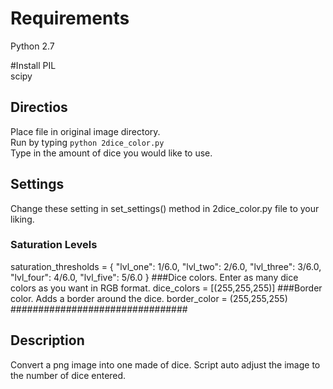 # Requirements
Python 2.7  

#Install
PIL  
scipy  

## Directios
Place file in original image directory.  
Run by typing `python 2dice_color.py`  
Type in the amount of dice you would like to use.

## Settings
Change these setting in set_settings() method in 2dice_color.py file to your liking.
### Saturation Levels
saturation_thresholds = {
  "lvl_one": 1/6.0,
      "lvl_two": 2/6.0,
      "lvl_three": 3/6.0,
      "lvl_four": 4/6.0,
      "lvl_five": 5/6.0
}
###Dice colors. Enter as many dice colors as you want in RGB format.
dice_colors = [(255,255,255)]
###Border color. Adds a border around the dice.
border_color = (255,255,255)
################################

## Description
Convert a png image into one made of dice. Script auto adjust the image to the number of dice entered.
